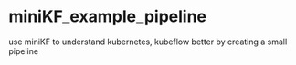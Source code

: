 # miniKF_example_pipeline
use miniKF to understand kubernetes, kubeflow better by creating a small pipeline
